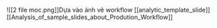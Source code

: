 ![[2 file moc.png]]Dựa vào ảnh vẽ workflow 
[[analytic_template_slide]]
[[Analysis_of_sample_slides_about_Prodution_Workflow]]

